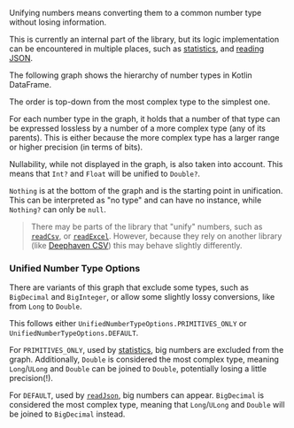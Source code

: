 [//]: # (title: Number Unification)

Unifying numbers means converting them to a common number type without losing information.

This is currently an internal part of the library, 
but its logic implementation can be encountered in multiple places, such as
[statistics](summaryStatistics.md), and [reading JSON](read.md#read-from-json). 

The following graph shows the hierarchy of number types in Kotlin DataFrame.

<inline-frame src="resources/org.jetbrains.kotlinx.dataframe.documentation.UnifyingNumbers.Graph.html" width="100%"/>

The order is top-down from the most complex type to the simplest one.

For each number type in the graph, it holds that a number of that type can be expressed lossless by
a number of a more complex type (any of its parents).
This is either because the more complex type has a larger range or higher precision (in terms of bits).

Nullability, while not displayed in the graph, is also taken into account.
This means that `Int?` and `Float` will be unified to `Double?`.

`Nothing` is at the bottom of the graph and is the starting point in unification.
This can be interpreted as "no type" and can have no instance, while `Nothing?` can only be `null`.

> There may be parts of the library that "unify" numbers, such as [`readCsv`](read.md#column-type-inference-from-csv),
> or [`readExcel`](read.md#read-from-excel).
> However, because they rely on another library (like [Deephaven CSV](https://github.com/deephaven/deephaven-csv))
> this may behave slightly differently.

### Unified Number Type Options

There are variants of this graph that exclude some types, such as `BigDecimal` and `BigInteger`, or
allow some slightly lossy conversions, like from `Long` to `Double`.

This follows either `UnifiedNumberTypeOptions.PRIMITIVES_ONLY` or
`UnifiedNumberTypeOptions.DEFAULT`.

For `PRIMITIVES_ONLY`, used by [statistics](summaryStatistics.md), big numbers are excluded from the graph.
Additionally, `Double` is considered the most complex type,
meaning `Long`/`ULong` and `Double` can be joined to `Double`,
potentially losing a little precision(!).

For `DEFAULT`, used by [`readJson`](read.md#read-from-json), big numbers can appear.
`BigDecimal` is considered the most complex type, meaning that `Long`/`ULong` and `Double` will be joined
to `BigDecimal` instead.

